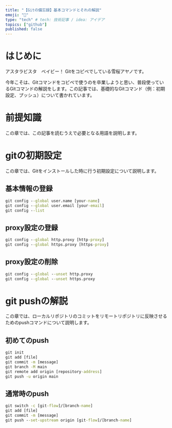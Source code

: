 ```yaml
---
title: "【Gitの備忘録】基本コマンドとそれの解説"
emoji: "📓"
type: "tech" # tech: 技術記事 / idea: アイデア
topics: ["github"]
published: false
---
```

# はじめに
アスタラビスタ　ベイビー！
Gitをコピペでしている雪桜アヤノです。

今年こそは、Gitコマンドをコピペで使うのを卒業しようと思い、普段使っているGitコマンドの解説をします。この記事では、基礎的なGitコマンド（例：初期設定、プッシュ）について書かれています。

# 前提知識
この章では、この記事を読むうえで必要となる用語を説明します。

# gitの初期設定
この章では、Gitをインストールした時に行う初期設定について説明します。

## 基本情報の登録


```cmd
git config --global user.name [your-name]
git config --global user.email [your-email]
git config --list
```
## proxy設定の登録


```cmd
git config --global http.proxy [http-proxy]
git config --global https.proxy [https-proxy]
```

## proxy設定の削除


```cmd
git config --global --unset http.proxy
git config --global --unset https.proxy
```

# git pushの解説
この章では、ローカルリポジトリのコミットをリモートリポジトリに反映させるためのpushコマンドについて説明します。

## 初めてのpush


```cmd
git init 
git add [file]
git commit -m [message]
git branch -M main
git remote add origin [repository-address]
git push -u origin main
```

## 通常時のpush


```cmd
git switch -c [git-flow]/[branch-name]
git add [file]
git commit -m [message]
git push --set-upstream origin [git-flow]/[branch-name]
```